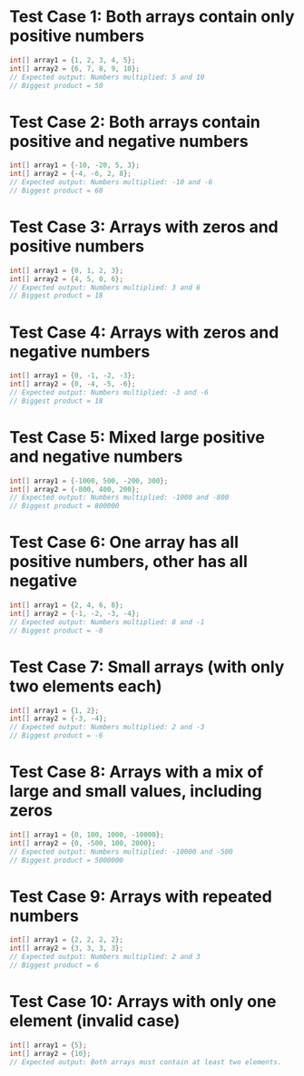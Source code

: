 # Test Case 1: Both arrays contain only positive numbers
```java
int[] array1 = {1, 2, 3, 4, 5};
int[] array2 = {6, 7, 8, 9, 10};
// Expected output: Numbers multiplied: 5 and 10
// Biggest product = 50
```

# Test Case 2: Both arrays contain positive and negative numbers
```java
int[] array1 = {-10, -20, 5, 3};
int[] array2 = {-4, -6, 2, 8};
// Expected output: Numbers multiplied: -10 and -6
// Biggest product = 60
```

# Test Case 3: Arrays with zeros and positive numbers
```java
int[] array1 = {0, 1, 2, 3};
int[] array2 = {4, 5, 0, 6};
// Expected output: Numbers multiplied: 3 and 6
// Biggest product = 18
```

# Test Case 4: Arrays with zeros and negative numbers
```java
int[] array1 = {0, -1, -2, -3};
int[] array2 = {0, -4, -5, -6};
// Expected output: Numbers multiplied: -3 and -6
// Biggest product = 18
```

# Test Case 5: Mixed large positive and negative numbers
```java
int[] array1 = {-1000, 500, -200, 300};
int[] array2 = {-800, 400, 200};
// Expected output: Numbers multiplied: -1000 and -800
// Biggest product = 800000
```

# Test Case 6: One array has all positive numbers, other has all negative
```java
int[] array1 = {2, 4, 6, 8};
int[] array2 = {-1, -2, -3, -4};
// Expected output: Numbers multiplied: 8 and -1
// Biggest product = -8
```

# Test Case 7: Small arrays (with only two elements each)
```java
int[] array1 = {1, 2};
int[] array2 = {-3, -4};
// Expected output: Numbers multiplied: 2 and -3
// Biggest product = -6
```

# Test Case 8: Arrays with a mix of large and small values, including zeros
```java
int[] array1 = {0, 100, 1000, -10000};
int[] array2 = {0, -500, 100, 2000};
// Expected output: Numbers multiplied: -10000 and -500
// Biggest product = 5000000
```

# Test Case 9: Arrays with repeated numbers
```java
int[] array1 = {2, 2, 2, 2};
int[] array2 = {3, 3, 3, 3};
// Expected output: Numbers multiplied: 2 and 3
// Biggest product = 6
```

# Test Case 10: Arrays with only one element (invalid case)
```java
int[] array1 = {5};
int[] array2 = {10};
// Expected output: Both arrays must contain at least two elements.
```
